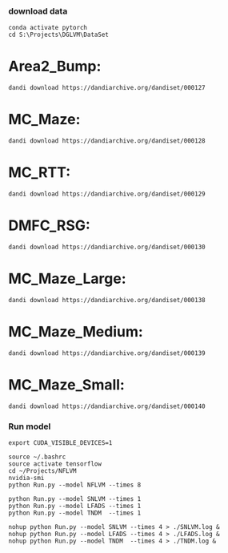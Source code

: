 ### download data

	conda activate pytorch
	cd S:\Projects\DGLVM\DataSet

# Area2_Bump: 
	dandi download https://dandiarchive.org/dandiset/000127
# MC_Maze:
	dandi download https://dandiarchive.org/dandiset/000128
# MC_RTT: 
	dandi download https://dandiarchive.org/dandiset/000129
# DMFC_RSG: 
	dandi download https://dandiarchive.org/dandiset/000130

# MC_Maze_Large: 
	dandi download https://dandiarchive.org/dandiset/000138
# MC_Maze_Medium: 
	dandi download https://dandiarchive.org/dandiset/000139
# MC_Maze_Small: 
	dandi download https://dandiarchive.org/dandiset/000140


### Run model

	export CUDA_VISIBLE_DEVICES=1

	source ~/.bashrc
	source activate tensorflow
	cd ~/Projects/NFLVM
	nvidia-smi
	python Run.py --model NFLVM --times 8
	
	python Run.py --model SNLVM --times 1
	python Run.py --model LFADS --times 1
	python Run.py --model TNDM  --times 1

	nohup python Run.py --model SNLVM --times 4 > ./SNLVM.log &
	nohup python Run.py --model LFADS --times 4 > ./LFADS.log &
	nohup python Run.py --model TNDM  --times 4 > ./TNDM.log &
